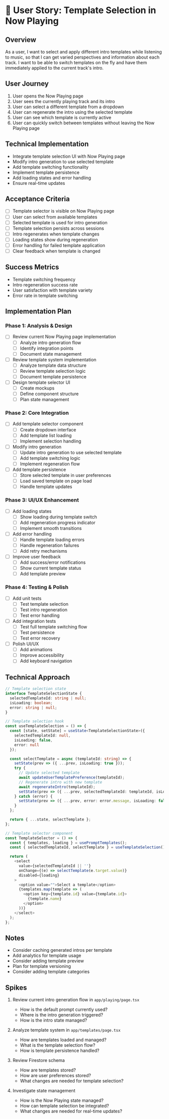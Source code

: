 # 🎵 User Story: Template Selection in Now Playing

## Overview
As a user, I want to select and apply different intro templates while listening to music, so that I can get varied perspectives and information about each track. I want to be able to switch templates on the fly and have them immediately applied to the current track's intro.

## User Journey
1. User opens the Now Playing page
2. User sees the currently playing track and its intro
3. User can select a different template from a dropdown
4. User can regenerate the intro using the selected template
5. User can see which template is currently active
6. User can quickly switch between templates without leaving the Now Playing page

## Technical Implementation
- Integrate template selection UI with Now Playing page
- Modify intro generation to use selected template
- Add template switching functionality
- Implement template persistence
- Add loading states and error handling
- Ensure real-time updates

## Acceptance Criteria
- [ ] Template selector is visible on Now Playing page
- [ ] User can select from available templates
- [ ] Selected template is used for intro generation
- [ ] Template selection persists across sessions
- [ ] Intro regenerates when template changes
- [ ] Loading states show during regeneration
- [ ] Error handling for failed template application
- [ ] Clear feedback when template is changed

## Success Metrics
- Template switching frequency
- Intro regeneration success rate
- User satisfaction with template variety
- Error rate in template switching

## Implementation Plan

### Phase 1: Analysis & Design
- [ ] Review current Now Playing page implementation
  - [ ] Analyze intro generation flow
  - [ ] Identify integration points
  - [ ] Document state management
- [ ] Review template system implementation
  - [ ] Analyze template data structure
  - [ ] Review template selection logic
  - [ ] Document template persistence
- [ ] Design template selector UI
  - [ ] Create mockups
  - [ ] Define component structure
  - [ ] Plan state management

### Phase 2: Core Integration
- [ ] Add template selector component
  - [ ] Create dropdown interface
  - [ ] Add template list loading
  - [ ] Implement selection handling
- [ ] Modify intro generation
  - [ ] Update intro generation to use selected template
  - [ ] Add template switching logic
  - [ ] Implement regeneration flow
- [ ] Add template persistence
  - [ ] Store selected template in user preferences
  - [ ] Load saved template on page load
  - [ ] Handle template updates

### Phase 3: UI/UX Enhancement
- [ ] Add loading states
  - [ ] Show loading during template switch
  - [ ] Add regeneration progress indicator
  - [ ] Implement smooth transitions
- [ ] Add error handling
  - [ ] Handle template loading errors
  - [ ] Handle regeneration failures
  - [ ] Add retry mechanisms
- [ ] Improve user feedback
  - [ ] Add success/error notifications
  - [ ] Show current template status
  - [ ] Add template preview

### Phase 4: Testing & Polish
- [ ] Add unit tests
  - [ ] Test template selection
  - [ ] Test intro regeneration
  - [ ] Test error handling
- [ ] Add integration tests
  - [ ] Test full template switching flow
  - [ ] Test persistence
  - [ ] Test error recovery
- [ ] Polish UI/UX
  - [ ] Add animations
  - [ ] Improve accessibility
  - [ ] Add keyboard navigation

## Technical Approach
```typescript
// Template selection state
interface TemplateSelectionState {
  selectedTemplateId: string | null;
  isLoading: boolean;
  error: string | null;
}

// Template selection hook
const useTemplateSelection = () => {
  const [state, setState] = useState<TemplateSelectionState>({
    selectedTemplateId: null,
    isLoading: false,
    error: null
  });

  const selectTemplate = async (templateId: string) => {
    setState(prev => ({ ...prev, isLoading: true }));
    try {
      // Update selected template
      await updateUserTemplatePreference(templateId);
      // Regenerate intro with new template
      await regenerateIntro(templateId);
      setState(prev => ({ ...prev, selectedTemplateId: templateId, isLoading: false }));
    } catch (error) {
      setState(prev => ({ ...prev, error: error.message, isLoading: false }));
    }
  };

  return { ...state, selectTemplate };
};

// Template selector component
const TemplateSelector = () => {
  const { templates, loading } = usePromptTemplates();
  const { selectedTemplateId, selectTemplate } = useTemplateSelection();

  return (
    <select 
      value={selectedTemplateId || ''} 
      onChange={(e) => selectTemplate(e.target.value)}
      disabled={loading}
    >
      <option value="">Select a template</option>
      {templates.map(template => (
        <option key={template.id} value={template.id}>
          {template.name}
        </option>
      ))}
    </select>
  );
};
```

## Notes
- Consider caching generated intros per template
- Add analytics for template usage
- Consider adding template preview
- Plan for template versioning
- Consider adding template categories

## Spikes
1. Review current intro generation flow in `app/playing/page.tsx`
   - How is the default prompt currently used?
   - Where is the intro generation triggered?
   - How is the intro state managed?

2. Analyze template system in `app/templates/page.tsx`
   - How are templates loaded and managed?
   - What is the template selection flow?
   - How is template persistence handled?

3. Review Firestore schema
   - How are templates stored?
   - How are user preferences stored?
   - What changes are needed for template selection?

4. Investigate state management
   - How is the Now Playing state managed?
   - How can template selection be integrated?
   - What changes are needed for real-time updates?
